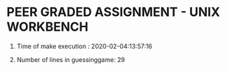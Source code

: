 # PEER GRADED ASSIGNMENT - UNIX WORKBENCH

1. Time of make execution : 2020-02-04:13:57:16

2. Number of lines in guessinggame:  29

